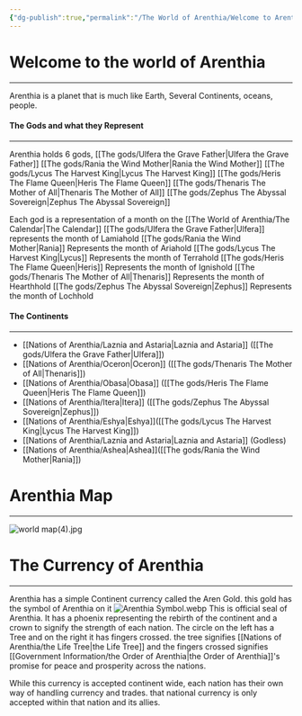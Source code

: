 ```yaml
---
{"dg-publish":true,"permalink":"/The World of Arenthia/Welcome to Arenthia/","tags":["Arenthia","Obasa","Oceron","Ashea","Eshya","Itera","Astaria","Laznia","Continent","gardenEntry","gardenEntry"]}
---
```



# Welcome to the world of Arenthia
---
Arenthia is a planet that is much like Earth, Several Continents, oceans, people. 
#### The Gods and what they Represent
---
Arenthia holds 6 gods,
	[[The gods/Ulfera the Grave Father\|Ulfera the Grave Father]]
	[[The gods/Rania the Wind Mother\|Rania the Wind Mother]]
	[[The gods/Lycus The Harvest King\|Lycus The Harvest King]]
	[[The gods/Heris The Flame Queen\|Heris The Flame Queen]]
	[[The gods/Thenaris The Mother of All\|Thenaris The Mother of All]]
	[[The gods/Zephus The Abyssal Sovereign\|Zephus The Abyssal Sovereign]]

Each god is a representation of a month on the [[The World of Arenthia/The Calendar\|The Calendar]]
	[[The gods/Ulfera the Grave Father\|Ulfera]] represents the month of Lamiahold
	[[The gods/Rania the Wind Mother\|Rania]] Represents the month of Ariahold
	[[The gods/Lycus The Harvest King\|Lycus]] Represents the month of Terrahold
	[[The gods/Heris The Flame Queen\|Heris]] Represents the month of Ignishold
	[[The gods/Thenaris The Mother of All\|Thenaris]] Represents the month of Hearthhold
	[[The gods/Zephus The Abyssal Sovereign\|Zephus]] Represents the month of Lochhold
#### The Continents
---
- [[Nations of Arenthia/Laznia and Astaria\|Laznia and Astaria]] ([[The gods/Ulfera the Grave Father\|Ulfera]])
- [[Nations of Arenthia/Oceron\|Oceron]] ([[The gods/Thenaris The Mother of All\|Thenaris]])
- [[Nations of Arenthia/Obasa\|Obasa]] ([[The gods/Heris The Flame Queen\|Heris The Flame Queen]])
- [[Nations of Arenthia/Itera\|Itera]] ([[The gods/Zephus The Abyssal Sovereign\|Zephus]])
- [[Nations of Arenthia/Eshya\|Eshya]]([[The gods/Lycus The Harvest King\|Lycus The Harvest King]])
- [[Nations of Arenthia/Laznia and Astaria\|Laznia and Astaria]] (Godless)
- [[Nations of Arenthia/Ashea\|Ashea]]([[The gods/Rania the Wind Mother\|Rania]])

# Arenthia Map
---


![world map(4).jpg](/img/user/z%20Images/world%20map(4).jpg)

# The Currency of Arenthia
---
Arenthia has a simple Continent currency called the Aren Gold. this gold has the symbol of Arenthia on it
![Arenthia Symbol.webp](/img/user/z%20Images/Arenthia%20Symbol.webp)
This is official seal of Arenthia. It has a phoenix representing the rebirth of the continent and a crown to signify the strength of each nation. The circle on the left has a Tree and on the right it has fingers crossed. the tree signifies [[Nations of Arenthia/the Life Tree\|the Life Tree]] and the fingers crossed signifies [[Government Information/the Order of Arenthia\|the Order of Arenthia]]'s promise for peace and prosperity across the nations. 

While this currency is accepted continent wide, each nation has their own way of handling currency and trades. that national currency is only accepted within that nation and its allies. 


